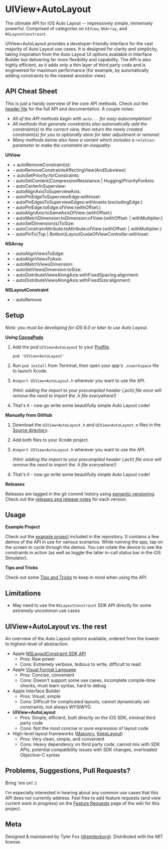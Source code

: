 UIView+AutoLayout
=================

The ultimate API for iOS Auto Layout -- impressively simple, immensely powerful. Comprised of categories on `UIView`, `NSArray`, and `NSLayoutConstraint`.

UIView+AutoLayout provides a developer-friendly interface for the vast majority of Auto Layout use cases. It is designed for clarity and simplicity, taking inspiration from the Auto Layout UI options available in Interface Builder but delivering far more flexibility and capability. The API is also highly efficient, as it adds only a thin layer of third party code and is engineered for maximum performance (for example, by automatically adding constraints to the nearest ancestor view).

API Cheat Sheet
---------------

This is just a handy overview of the core API methods. Check out the [header file](https://github.com/smileyborg/UIView-AutoLayout/blob/master/Source/UIView%2BAutoLayout.h) for the full API and documentation. A couple notes:

*	*All of the API methods begin with `auto...` for easy autocompletion!*
*	*All methods that generate constraints also automatically add the constraint(s) to the correct view, then return the newly created constraint(s) for you to optionally store for later adjustment or removal.*
*	*Many methods below also have a variant which includes a `relation:` parameter to make the constraint an inequality.*

**UIView**

*	\+ autoRemoveConstraint(s):
*	\- autoRemoveConstraintsAffectingView(AndSubviews)
*	\+ autoSetPriority:forConstraints:
*   \- autoSetContent(CompressionResistance | Hugging)PriorityForAxis:
*	\- autoCenterInSuperview:
*	\- autoAlignAxisToSuperviewAxis:
*	\- autoPinEdgeToSuperviewEdge:withInset:
*   \- autoPinEdgesToSuperviewEdges:withInsets:(excludingEdge:)
*	\- autoPinEdge:toEdge:ofView:(withOffset:)
*	\- autoAlignAxis:toSameAxisOfView:(withOffset:)
*	\- autoMatchDimension:toDimension:ofView:(withOffset: | withMultiplier:)
*	\- autoSetDimension(s)ToSize:
*	\- autoConstrainAttribute:toAttribute:ofView:(withOffset: | withMultiplier:)
*	\- autoPinTo(Top | Bottom)LayoutGuideOfViewController:withInset:

**NSArray**

*	\- autoAlignViewsToEdge:
*	\- autoAlignViewsToAxis:
*	\- autoMatchViewsDimension:
*	\- autoSetViewsDimension:toSize:
*	\- autoDistributeViewsAlongAxis:withFixedSpacing:alignment:
*	\- autoDistributeViewsAlongAxis:withFixedSize:alignment:

**NSLayoutConstraint**

*	\- autoRemove

Setup
-----
*Note: you must be developing for iOS 6.0 or later to use Auto Layout.*

**Using [CocoaPods](http://cocoapods.org)**

1.	Add the pod `UIView+AutoLayout` to your [Podfile](http://guides.cocoapods.org/using/the-podfile.html).

    	pod 'UIView+AutoLayout'

2.	Run `pod install` from Terminal, then open your app's `.xcworkspace` file to launch Xcode.
3.	`#import UIView+AutoLayout.h` wherever you want to use the API.

	*(Hint: adding the import to your precompiled header (.pch) file once will remove the need to import the .h file everywhere!)*
4.	That's it - now go write some beautifully simple Auto Layout code!

**Manually from GitHub**

1.	Download the `UIView+AutoLayout.h` and `UIView+AutoLayout.m` files in the [Source directory](https://github.com/smileyborg/UIView-AutoLayout/tree/master/Source).
2.	Add both files to your Xcode project.
3.	`#import UIView+AutoLayout.h` wherever you want to use the API.

	*(Hint: adding the import to your precompiled header (.pch) file once will remove the need to import the .h file everywhere!)*
4.	That's it - now go write some beautifully simple Auto Layout code!

**Releases**

Releases are tagged in the git commit history using [semantic versioning](http://semver.org). Check out the [releases and release notes](https://github.com/smileyborg/UIView-AutoLayout/releases) for each version.

Usage
-----

**Example Project**

Check out the [example project](https://github.com/smileyborg/UIView-AutoLayout/blob/master/Example/) included in the repository. It contains a few demos of the API in use for various scenarios. While running the app, tap on the screen to cycle through the demos. You can rotate the device to see the constraints in action (as well as toggle the taller in-call status bar in the iOS Simulator).

**Tips and Tricks**

Check out some [Tips and Tricks](https://github.com/smileyborg/UIView-AutoLayout/wiki/Tips-and-Tricks) to keep in mind when using the API.

Limitations
-----------

*	May need to use the `NSLayoutConstraint` SDK API directly for some extremely uncommon use cases

UIView+AutoLayout vs. the rest
------------------------------

An overview of the Auto Layout options available, ordered from the lowest- to highest-level of abstraction.

*	Apple [NSLayoutConstraint SDK API](https://developer.apple.com/library/ios/documentation/AppKit/Reference/NSLayoutConstraint_Class/NSLayoutConstraint/NSLayoutConstraint.html#//apple_ref/doc/uid/TP40010628-CH1-SW18)
 	*	Pros: Raw power
	*	Cons: Extremely verbose, tedious to write, difficult to read
*	Apple [Visual Format Language](https://developer.apple.com/library/ios/documentation/UserExperience/Conceptual/AutolayoutPG/VisualFormatLanguage/VisualFormatLanguage.html)
	*	Pros: Concise, convenient
	*	Cons: Doesn't support some use cases, incomplete compile-time checks, must learn syntax, hard to debug
*	Apple Interface Builder
	*	Pros: Visual, simple
	* 	Cons: Difficult for complicated layouts, cannot dynamically set constraints, not always WYSIWYG
*	**UIView+AutoLayout**
	*	Pros: Simple, efficient, built directly on the iOS SDK, minimal third party code
	*	Cons: Not the most concise or pure expression of layout code
*	High-level layout frameworks ([Masonry](https://github.com/cloudkite/Masonry), [KeepLayout](https://github.com/iMartinKiss/KeepLayout))
	*	Pros: Very clean, simple, and convenient 
	*	Cons: Heavy dependency on third party code, cannot mix with SDK APIs, potential compatibility issues with SDK changes, overloaded Objective-C syntax

Problems, Suggestions, Pull Requests?
-------------------------------------

Bring 'em on! :)

I'm especially interested in hearing about any common use cases that this API does not currently address. Feel free to add feature requests (and view current work in progress) on the [Feature Requests](https://github.com/smileyborg/UIView-AutoLayout/wiki/Feature-Requests) page of the wiki for this project.

Meta
----

Designed & maintained by Tyler Fox ([@smileyborg](https://twitter.com/smileyborg)). Distributed with the MIT license.
